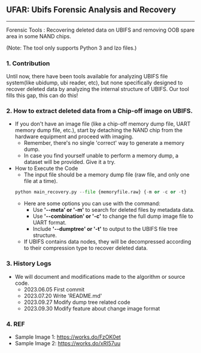 ## UFAR: Ubifs Forensic Analysis and Recovery 
---
Forensic Tools : Recovering deleted data on UBIFS and removing OOB spare area in some NAND chips.

(Note: The tool only supports Python 3 and lzo files.)
### 1. Contribution

Until now, there have been tools available for analyzing UBIFS file system(like ubidump, ubi reader, etc), but none specifically designed to recover deleted data by analyzing the internal structure of UBIFS.
Our tool fills this gap, this can do this!

### 2. How to extract deleted data from a Chip-off image on UBIFS.


- If you don't have an image file (like a chip-off memory dump file, UART memory dump file, etc.), start by detaching the NAND chip from the hardware equipment and proceed with imaging. 
  - Remember, there's no single 'correct' way to generate a memory dump.
  - In case you find yourself unable to perform a memory dump, a dataset will be provided. Give it a try.
- How to Execute the Code
  - The input file should be a memory dump file (raw file, and only one file at a time).
  ```python
  python main_recovery.py --file {memoryfile.raw} {-m or -c or -t}
  ```
  - Here are some options you can use with the command:
    - Use <b>'--meta' or '-m'</b> to search for deleted files by metadata data.
    - Use <b>'--combination' or '-c'</b> to change the full dump image file to UART format.
    <!-- - Use <b>'--data' or '-d'</b> to search for deleted files by node data by data nodes.-->
    - Include <b>'--dumptree' or '-t'</b> to output to the UBIFS file tree structure.
  - If UBIFS contains data nodes, they will be decompressed according to their compression type to recover deleted data.

### 3. History Logs


- We will document and modifications made to the algorithm or source code.
    - 2023.06.05 First commit
    - 2023.07.20 Write 'README.md'
    - 2023.09.27 Modify dump tree related code
    - 2023.09.30 Modify feature about change image format

### 4. REF
- Sample Image 1: https://works.do/FzOK0et
- Sample Image 2: https://works.do/xRI57uu
